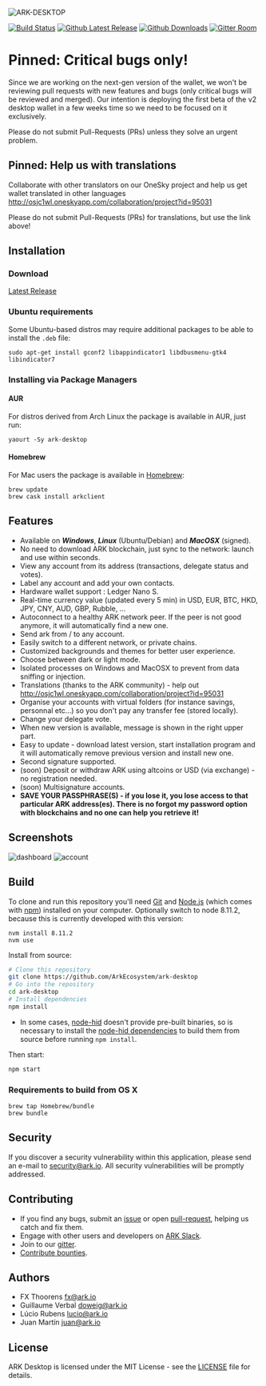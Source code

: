 ![ARK-DESKTOP](https://i.imgur.com/eZPrrCQ.png)

[![Build Status](https://travis-ci.org/ArkEcosystem/desktop-wallet.svg?branch=master)](https://travis-ci.org/ArkEcosystem/desktop-wallet)
[![Github Latest Release](https://img.shields.io/github/release/ArkEcosystem/desktop-wallet.svg)](https://github.com/ArkEcosystem/desktop-wallet/releases/latest)
[![Github Downloads](https://img.shields.io/github/downloads/ArkEcosystem/desktop-wallet/latest/total.svg?logo=github)](https://github.com/ArkEcosystem/desktop-wallet/releases/latest)
[![Gitter Room](https://img.shields.io/gitter/room/ark-developers/Lobby.svg?logo=gitter-white&colorB=e53467)](https://gitter.im/ark-developers/Lobby)

# Pinned: Critical bugs only!
Since we are working on the next-gen version of the wallet, we won't be reviewing pull requests with new features and bugs (only critical bugs will be reviewed and merged). Our intention is deploying the first beta of the v2 desktop wallet in a few weeks time so we need to be focused on it exclusively.

Please do not submit Pull-Requests (PRs) unless they solve an urgent problem.

## Pinned: Help us with translations
Collaborate with other translators on our OneSky project and help us get wallet translated in other languages  http://osjc1wl.oneskyapp.com/collaboration/project?id=95031

Please do not submit Pull-Requests (PRs) for translations, but use the link above!

## Installation

### Download
[Latest Release](https://github.com/ArkEcosystem/ark-desktop/releases)

### Ubuntu requirements
Some Ubuntu-based distros may require additional packages to be able to install the `.deb` file:
```
sudo apt-get install gconf2 libappindicator1 libdbusmenu-gtk4 libindicator7
```

### Installing via Package Managers

#### AUR
For distros derived from Arch Linux the package is available in AUR, just run:
```
yaourt -Sy ark-desktop
```

#### Homebrew
For Mac users the package is available in [Homebrew](https://brew.sh/):
```
brew update
brew cask install arkclient
```

## Features
* Available on ***Windows***, ***Linux*** (Ubuntu/Debian) and ***MacOSX*** (signed).
* No need to download ARK blockchain, just sync to the network: launch and use within seconds.
* View any account from its address (transactions, delegate status and votes).
* Label any account and add your own contacts.
* Hardware wallet support : Ledger Nano S.
* Real-time currency value (updated every 5 min) in USD, EUR, BTC, HKD, JPY, CNY, AUD, GBP, Rubble, ...
* Autoconnect to a healthy ARK network peer. If the peer is not good anymore, it will automatically find a new one.
* Send ark from / to any account.
* Easily switch to a different network, or private chains.
* Customized backgrounds and themes for better user experience.
* Choose between dark or light mode.
* Isolated processes on Windows and MacOSX to prevent from data sniffing or injection.
* Translations (thanks to the ARK community) - help out http://osjc1wl.oneskyapp.com/collaboration/project?id=95031
* Organise your accounts with virtual folders (for instance savings, personnal etc...) so you don't pay any transfer fee (stored locally).
* Change your delegate vote.
* When new version is available, message is shown in the right upper part.
* Easy to update - download latest version, start installation program and it will automatically remove previous version and install new one.
* Second signature supported.
* (soon) Deposit or withdraw ARK using altcoins or USD (via exchange) - no registration needed.
* (soon) Multisignature accounts.
* **SAVE YOUR PASSPHRASE(S) - if you lose it, you lose access to that particular ARK address(es). There is no forgot my password option with blockchains and no one can help you retrieve it!**


## Screenshots
![dashboard](https://i.imgur.com/AVdyM16.jpg)
![account](https://i.imgur.com/DD8fx1O.jpg)

## Build

To clone and run this repository you'll need [Git](https://git-scm.com) and [Node.js](https://nodejs.org/en/download/) (which comes with [npm](http://npmjs.com)) installed on your computer. Optionally switch to node 8.11.2, because this is currently developed with this version:
```
nvm install 8.11.2
nvm use
```

Install from source:
```bash
# Clone this repository
git clone https://github.com/ArkEcosystem/ark-desktop
# Go into the repository
cd ark-desktop
# Install dependencies
npm install
```

* In some cases, [node-hid](https://github.com/node-hid/node-hid) doesn't provide pre-built binaries, so is necessary to install the [node-hid dependencies](https://github.com/node-hid/node-hid#compiling-from-source) to build them from source before running `npm install`.

Then start:
```bash
npm start
```

### Requirements to build from OS X

```
brew tap Homebrew/bundle
brew bundle
```

## Security

If you discover a security vulnerability within this application, please send an e-mail to security@ark.io. All security vulnerabilities will be promptly addressed.

## Contributing

* If you find any bugs, submit an [issue](../../issues) or open [pull-request](../../pulls), helping us catch and fix them.
* Engage with other users and developers on [ARK Slack](https://ark.io/slack/).
* Join to our [gitter](https://gitter.im/ark-developers/Lobby).
* [Contribute bounties](./CONTRIBUTING.md).

## Authors
- FX Thoorens <fx@ark.io>
- Guillaume Verbal <doweig@ark.io>
- Lúcio Rubens <lucio@ark.io>
- Juan Martín <juan@ark.io>

## License

ARK Desktop is licensed under the MIT License - see the [LICENSE](./LICENSE) file for details.
